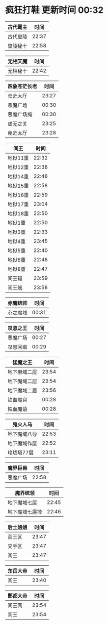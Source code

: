 # 疯狂打鞋 更新时间 00:32

| 古代霸主   | 时间    |
|--------|-------|
| 古代皇陵 | 22:37 |
| 皇陵秘十 | 22:58 |

| 无相天魔   | 时间    |
|--------|-------|
| 无相秘十 | 22:42 |

| 四象苍茫长老   | 时间    |
|--------|-------|
| 苍茫大厅 | 23:27 |
| 恶魔广场 | 00:30 |
| 恶魔广场掩 | 00:30 |
| 虚无之关 | 23:25 |
| 苑茫太厅 | 23:28 |

| 间王   | 时间    |
|--------|-------|
| 地狱11重 | 22:32 |
| 地狱12重 | 22:38 |
| 地狱14重 | 22:46 |
| 地狱15重 | 22:58 |
| 地狱16重 | 22:59 |
| 地狱17重 | 23:04 |
| 地狱18重 | 22:50 |
| 地狱1重 | 22:50 |
| 地狱3重 | 22:33 |
| 地狱4重 | 23:45 |
| 地狱5重 | 22:40 |
| 地狱6重 | 22:48 |
| 地狱8重 | 22:47 |
| 间王辐 | 23:59 |
| 间王兢 | 23:58 |

| 赤魔统帅   | 时间    |
|--------|-------|
| 心之魔域 | 00:31 |

| 叹息之王   | 时间    |
|--------|-------|
| 恶魔广场 | 00:27 |
| 叹息回廊 | 00:29 |

| 猛魔之王   | 时间    |
|--------|-------|
| 地下麻域二层 | 23:54 |
| 地下魔域二层 | 23:54 |
| 地下魔域二居 | 23:56 |
| 铁血魔宫 | 00:28 |
| 铁血魔语 | 00:28 |

| 鬼火人马   | 时间    |
|--------|-------|
| 地下魔域八导 | 22:53 |
| 地下魔域作层 | 22:52 |
| 玲珑塔77层 | 23:11 |

| 魔界巨兽   | 时间    |
|--------|-------|
| 恶魔广场 | 22:58 |

| 魔界统领   | 时间    |
|--------|-------|
| 地下魔域七层 | 22:45 |
| 地下魔域七层掉 | 22:46 |

| 后土娘娘   | 时间    |
|--------|-------|
| 画王区 | 23:47 |
| 交手区 | 23:47 |
| 阎王 | 23:47 |

| 东岳大帝   | 时间    |
|--------|-------|
| 阎王 | 23:40 |

| 酆都大帝   | 时间    |
|--------|-------|
| 间王网 | 23:54 |
| 阎王 | 23:54 |